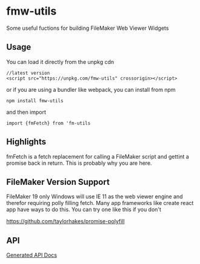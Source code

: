 # fmw-utils

Some useful fuctions for building FileMaker Web Viewer Widgets

## Usage

You can load it directly from the unpkg cdn

```
//latest version
<script src="https://unpkg.com/fmw-utils" crossorigin></script>
```

or if you are using a bundler like webpack, you can install from npm

`npm install fmw-utils`

and then import

`import {fmFetch} from 'fm-utils`

## Highlights

fmFetch is a fetch replacement for calling a FileMaker script and gettint a promise back in return. This is probably why you are here.

## FileMaker Version Support

FileMaker 19 only
Windows will use IE 11 as the web viewer engine and therefor requiring polly filling fetch. Many app frameworks like create react app have ways to do this. You can try one like this if you don't

https://github.com/taylorhakes/promise-polyfill

## API

[Generated API Docs](/api.md)
